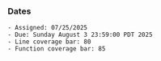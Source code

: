 ### Dates

    - Assigned: 07/25/2025
    - Due: Sunday August 3 23:59:00 PDT 2025
    - Line coverage bar: 80
    - Function coverage bar: 85
